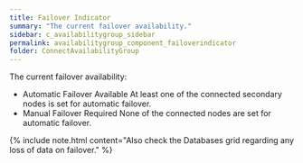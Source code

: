```yaml
---
title: Failover Indicator
summary: "The current failover availability."
sidebar: c_availabilitygroup_sidebar
permalink: availabilitygroup_component_failoverindicator
folder: ConnectAvailabilityGroup
---
```




The current failover availability:

*  Automatic Failover Available At least one of the connected secondary nodes is set for automatic failover.
*  Manual Failover Required None of the connected nodes are set for automatic failover.

{% include note.html content="Also check the Databases grid regarding any loss of data on failover." %}
